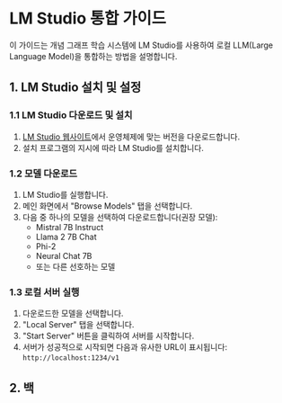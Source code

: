 # LM Studio 통합 가이드

이 가이드는 개념 그래프 학습 시스템에 LM Studio를 사용하여 로컬 LLM(Large Language Model)을 통합하는 방법을 설명합니다.

## 1. LM Studio 설치 및 설정

### 1.1 LM Studio 다운로드 및 설치

1. [LM Studio 웹사이트](https://lmstudio.ai/)에서 운영체제에 맞는 버전을 다운로드합니다.
2. 설치 프로그램의 지시에 따라 LM Studio를 설치합니다.

### 1.2 모델 다운로드

1. LM Studio를 실행합니다.
2. 메인 화면에서 "Browse Models" 탭을 선택합니다.
3. 다음 중 하나의 모델을 선택하여 다운로드합니다(권장 모델):
   - Mistral 7B Instruct
   - Llama 2 7B Chat
   - Phi-2
   - Neural Chat 7B
   - 또는 다른 선호하는 모델

### 1.3 로컬 서버 실행

1. 다운로드한 모델을 선택합니다.
2. "Local Server" 탭을 선택합니다.
3. "Start Server" 버튼을 클릭하여 서버를 시작합니다.
4. 서버가 성공적으로 시작되면 다음과 유사한 URL이 표시됩니다: `http://localhost:1234/v1`

## 2. 백